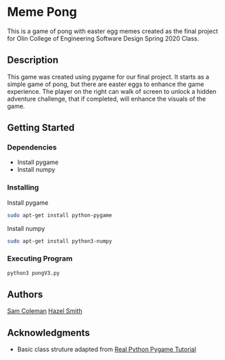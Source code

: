 # Meme Pong
This is a game of pong with easter egg memes created as the final project for Olin College of Engineering Software Design Spring 2020 Class.

## Description
This game was created using pygame for our final project. It starts as a simple game of pong, but there are easter eggs to enhance the game experience. The player on the right can walk of screen to unlock a hidden adventure challenge, that if completed, will enhance the visuals of the game.

## Getting Started

### Dependencies
* Install pygame
* Install numpy

### Installing
Install pygame
```bash
sudo apt-get install python-pygame
```
Install numpy
```bash
sudo apt-get install python3-numpy
```

### Executing Program
```bash
python3 pongV3.py
```
## Authors
[Sam Coleman](https://github.com/sam-coleman)
[Hazel Smith](https://github.com/Winterbl00m)

## Acknowledgments
* Basic class struture adapted from [Real Python Pygame Tutorial](https://realpython.com/pygame-a-primer/)
